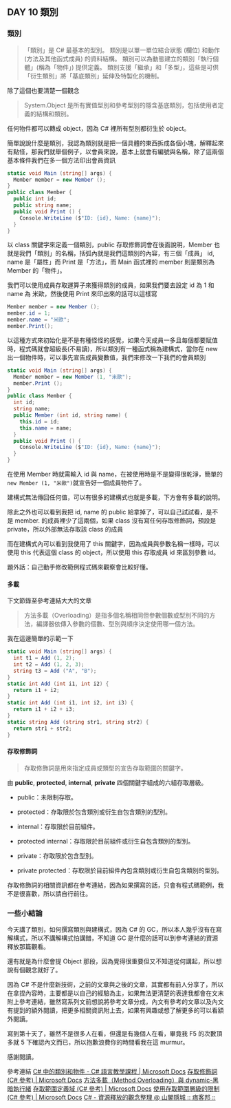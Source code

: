 ## DAY 10 類別

### 類別

> 「類別」是 C# 最基本的型別。
> 類別是以單一單位結合狀態 (欄位) 和動作 (方法及其他函式成員) 的資料結構。
> 類別可以為動態建立的類別「執行個體」(稱為「物件」) 提供定義。
> 類別支援「繼承」和「多型」，這些是可供「衍生類別」將「基底類別」延伸及特製化的機制。

除了這個也要清楚一個觀念

> System.Object 是所有實值型別和參考型別的隱含基底類別，包括使用者定義的結構和類別。

任何物件都可以轉成 object，因為 C# 裡所有型別都衍生於 object。

簡單說說什麼是類別，我認為類別就是把一個具體的東西拆成各個小塊，解釋起來有點怪，那我們就舉個例子，以會員來說，基本上就會有編號與名稱，除了這兩個基本條件我們在多一個方法印出會員資訊

```csharp
static void Main (string[] args) {
  Member member = new Member ();
}
public class Member {
  public int id;
  public string name;
  public void Print () {
    Console.WriteLine ($"ID: {id}, Name: {name}");
  }
}
```

以 class 關鍵字來定義一個類別，public 存取修飾詞會在後面說明，Member 也就是我們「類別」的名稱，括弧內就是我們這類別的內容，有三個「成員」 id, name 是「屬性」而 Print 是「方法」，而 Main 函式裡的 member 則是類別為 Member 的「物件」。

我們可以使用成員存取運算子來獲得類別的成員，如果我們要去設定 id 為 1 和 name 為 米歐，然後使用 Print 來印出來的話可以這樣寫

```csharp
Member member = new Member ();
member.id = 1;
member.name = "米歐";
member.Print();
```

以這種方式來初始化是不是有種怪怪的感覺，如果今天成員一多且每個都要賦值時，程式碼就會超級長(不易讀)，所以類別有一種函式稱為建構式，當你在 new 出一個物件時，可以事先宣告成員變數值，我們來修改一下我們的會員類別

```csharp
static void Main (string[] args) {
  Member member = new Member (1, "米歐");
  member.Print ();
}
public class Member {
  int id;
  string name;
  public Member (int id, string name) {
    this.id = id;
    this.name = name;
  }
  public void Print () {
    Console.WriteLine ($"ID: {id}, Name: {name}");
  }
}
```

在使用 Member 時就需輸入 id 與 name，在被使用時是不是變得很乾淨，簡單的```new Member (1, "米歐")```就宣告好一個成員物件了。

建構式無法傳回任何值，可以有很多的建構式也就是多載，下方會有多載的說明。

除此之外也可以看到我把 id, name 的 public 給拿掉了，可以自己試試看，是不是 member. 的成員裡少了這兩個，如果 class 沒有寫任何存取修飾詞，預設是 private，所以外部無法存取該 class 的成員

而在建構式內可以看到我使用了 this 關鍵字，因為成員與參數名稱一樣時，可以使用 this 代表這個 class 的 object，所以使用 this 存取成員 id 來區別參數 id。

題外話：自己動手修改範例程式碼來觀察會比較好懂。

#### 多載

下文節錄至參考連結大大的文章

> 方法多載（Overloading）是指多個名稱相同但參數個數或型別不同的方法，編譯器依傳入參數的個數、型別與順序決定使用哪一個方法。

我在這邊簡單的示範一下

```csharp
static void Main (string[] args) {
  int t1 = Add (1, 2);
  int t2 = Add (1, 2, 3);
  string t3 = Add ("A", "B");
}
static int Add (int i1, int i2) {
  return i1 + i2;
}
static int Add (int i1, int i2, int i3) {
  return i1 + i2 + i3;
}
static string Add (string str1, string str2) {
  return str1 + str2;
}
```

#### 存取修飾詞

> 存取修飾詞是用來指定成員或類型的宣告存取範圍的關鍵字。

由 **public**, **protected**, **internal**, **private** 四個關鍵字組成的六組存取層級。

* public：未限制存取。

* protected：存取限於包含類別或衍生自包含類別的型別。

* internal：存取限於目前組件。

* protected internal：存取限於目前組件或衍生自包含類別的型別。

* private：存取限於包含型別。

* private protected：存取限於目前組件內包含類別或衍生自包含類別的型別。

存取修飾詞的相關資訊都在參考連結，因為如果撰寫的話，只會有程式碼範例，我不是很喜歡，所以請自行前往。

### 一些小結論

今天講了類別，如何撰寫類別與建構式，因為 C# 的 GC，所以本人幾乎沒有在寫解構式，所以不講解構式怕講錯，不知道 GC 是什麼的話可以到參考連結的資源釋放那篇觀看。

還有就是為什麼會提 Object 那段，因為覺得很重要但又不知道從何講起，所以想說有個觀念就好了。

因為 C# 不是什麼新技術，之前的文章與之後的文章，其實都有前人分享了，所以在拿捏內容時，主要都是以自己的經驗為主，如果無法更清楚的表達我都會在文末附上參考連結，雖然寫系列文前想說將參考文章分成，內文有參考的文章以及內文有提到的額外閱讀，把更多相關資訊附上去，如果有興趣或想了解更多的可以看額外閱讀。

寫到第十天了，雖然不是很多人在看，但還是有幾個人在看，畢竟我 F5 的次數頂多就 5 下確認內文而已，所以抱歉浪費你的時間看我在這 murmur。

感謝閱讀。

參考連結
[C# 中的類別和物件 - C# 語言教學課程 | Microsoft Docs]
[存取修飾詞 (C# 參考) | Microsoft Docs]
[方法多載（Method Overloading）與 dynamic-黑暗執行緒]
[存取範圍定義域 (C# 參考) | Microsoft Docs]
[使用存取範圍層級的限制 (C# 參考) | Microsoft Docs]
[C# - 資源釋放的觀念整理 @ 山閣隱城 :: 痞客邦 ::]

[C# 中的類別和物件 - C# 語言教學課程 | Microsoft Docs]: https://docs.microsoft.com/zh-tw/dotnet/csharp/tour-of-csharp/classes-and-objects
[存取修飾詞 (C# 參考) | Microsoft Docs]: https://docs.microsoft.com/zh-tw/dotnet/csharp/language-reference/keywords/access-modifiers
[方法多載（Method Overloading）與 dynamic-黑暗執行緒]: https://blog.darkthread.net/blog/overloading-and-dynamic/
[存取範圍定義域 (C# 參考) | Microsoft Docs]: https://docs.microsoft.com/zh-tw/dotnet/csharp/language-reference/keywords/accessibility-domain
[使用存取範圍層級的限制 (C# 參考) | Microsoft Docs]: https://docs.microsoft.com/zh-tw/dotnet/csharp/language-reference/keywords/restrictions-on-using-accessibility-levels
[C# - 資源釋放的觀念整理 @ 山閣隱城 :: 痞客邦 ::]: http://sedc.pixnet.net/blog/post/14184015-c%23---%E8%B3%87%E6%BA%90%E9%87%8B%E6%94%BE%E7%9A%84%E8%A7%80%E5%BF%B5%E6%95%B4%E7%90%86